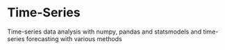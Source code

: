 # Time-Series
Time-series data analysis with numpy, pandas and statsmodels and time-series forecasting with various methods
